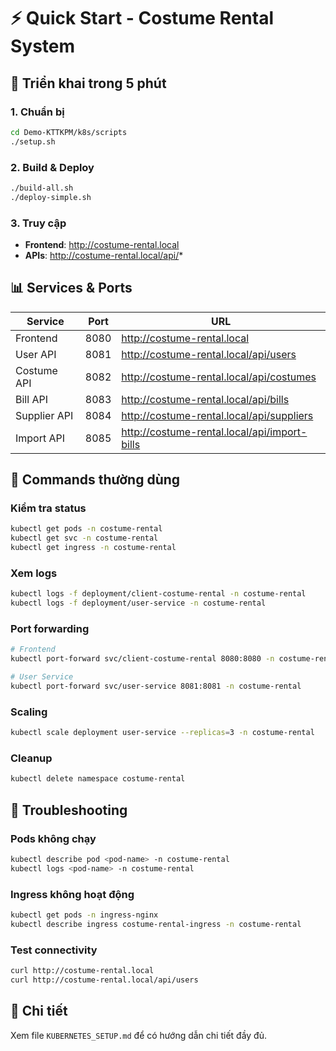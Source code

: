# ⚡ Quick Start - Costume Rental System

## 🚀 Triển khai trong 5 phút

### 1. Chuẩn bị
```bash
cd Demo-KTTKPM/k8s/scripts
./setup.sh
```

### 2. Build & Deploy
```bash
./build-all.sh
./deploy-simple.sh
```

### 3. Truy cập
- **Frontend**: http://costume-rental.local
- **APIs**: http://costume-rental.local/api/*

## 📊 Services & Ports

| Service | Port | URL |
|---------|------|-----|
| Frontend | 8080 | http://costume-rental.local |
| User API | 8081 | http://costume-rental.local/api/users |
| Costume API | 8082 | http://costume-rental.local/api/costumes |
| Bill API | 8083 | http://costume-rental.local/api/bills |
| Supplier API | 8084 | http://costume-rental.local/api/suppliers |
| Import API | 8085 | http://costume-rental.local/api/import-bills |

## 🔧 Commands thường dùng

### Kiểm tra status
```bash
kubectl get pods -n costume-rental
kubectl get svc -n costume-rental
kubectl get ingress -n costume-rental
```

### Xem logs
```bash
kubectl logs -f deployment/client-costume-rental -n costume-rental
kubectl logs -f deployment/user-service -n costume-rental
```

### Port forwarding
```bash
# Frontend
kubectl port-forward svc/client-costume-rental 8080:8080 -n costume-rental

# User Service
kubectl port-forward svc/user-service 8081:8081 -n costume-rental
```

### Scaling
```bash
kubectl scale deployment user-service --replicas=3 -n costume-rental
```

### Cleanup
```bash
kubectl delete namespace costume-rental
```

## 🚨 Troubleshooting

### Pods không chạy
```bash
kubectl describe pod <pod-name> -n costume-rental
kubectl logs <pod-name> -n costume-rental
```

### Ingress không hoạt động
```bash
kubectl get pods -n ingress-nginx
kubectl describe ingress costume-rental-ingress -n costume-rental
```

### Test connectivity
```bash
curl http://costume-rental.local
curl http://costume-rental.local/api/users
```

## 📖 Chi tiết

Xem file `KUBERNETES_SETUP.md` để có hướng dẫn chi tiết đầy đủ.
